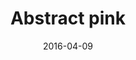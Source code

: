 ---
title: Abstract pink
date: '2016-04-09'
thumb_image: images-mar-1yo/abstract-pink.jpg
thumb_image_alt: Abstract Pink
image: images-mar-1yo/abstract-pink.jpg
image_alt: Abstract Pink
template: project
---
